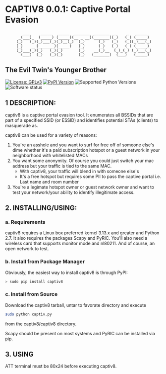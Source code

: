 # CAPTIV8 0.0.1: Captive Portal Evasion
            ___     _____   _____  _______  _______  _     _   _____
          _(___)_  (_____) (_____)(__ _ __)(_______)(_)   (_) (_____)
         (_)   (_)(_)___(_)(_)__(_)  (_)      (_)   (_)   (_)(_)___(_)
         (_)    _ (_______)(_____)   (_)      (_)   (_)   (_) (_____)
         (_)___(_)(_)   (_)(_)       (_)    __(_)__  (_)_(_) (_)___(_)
           (___)  (_)   (_)(_)       (_)   (_______)  (___)   (_____)
## The Evil Twin's Younger Brother

[![License: GPLv3](https://img.shields.io/pypi/l/captiv8.svg)](https://github.com/wraith-wireless/captiv8/blob/master/LICENSE)
[![PyPI Version](https://img.shields.io/pypi/v/captiv8.svg)](https://pypi.python.org/pypi/captiv8)
![Supported Python Versions](https://img.shields.io/pypi/pyversions/captiv8.svg)
![Software status](https://img.shields.io/pypi/status/captiv8.svg)

## 1 DESCRIPTION:
captiv8 is a captive portal evasion tool. It enumerates all BSSIDs that are part 
of a specified SSID (or ESSID) and identifies potential STAs (clients) to 
masquerade as. 

captiv8 can be used for a variety of reasons: 

1. You're an asshole and you want to surf for free off of someone else's dime whether
it's a paid subscription hotspot or a guest network in your neighborhood with 
whitelisted MACs
2. You want some anonymity. Of course you could just switch your mac address but
your traffic is tied to the same MAC. 
    * With captiv8, your traffic will blend in with someone else's
    * It's a free hotspot but requires some PII to pass the captive portal
i.e. Last name and room number
3. You're a legimate hotspot owner or guest network owner and want to test your 
network/your ability to identify illegitimate access.

## 2. INSTALLING/USING:

### a. Requirements
captiv8 requires a Linux box preferred kernel 3.13.x and greater and Python 2.7.
It also requires the packages Scapy and PyRIC. You'll also need a wireless card 
that supports monitor mode and nl80211. And of course, an open network to test.

### b. Install from Package Manager
Obviously, the easiest way to install captiv8 is through PyPI:

```bash
> sudo pip install captiv8
```

### c. Install from Source
Download the captiv8 tarball, untar to favorate directory and execute

```bash
sudo python captiv.py
```

from the captiv8/captiv8 directory.

Scapy should be present on most systems and PyRIC can be installed via pip.

## 3. USING
ATT terminal must be 80x24 before executing captiv8.

